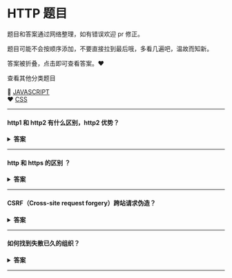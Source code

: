 # HTTP 题目

题目和答案通过网络整理，如有错误欢迎 pr 修正。

题目可能不会按顺序添加，不要直接拉到最后哦，多看几遍吧，温故而知新。

答案被折叠，点击即可查看答案。:heart:

查看其他分类题目

:purple_heart: [JAVASCRIPT](/)  
 :heart: [CSS](/css/README.md)

---

#### http1 和 http2 有什么区别，http2 优势？

<details><summary><b>答案</b></summary>
<p>

相对于 HTTP1.0，HTTP1.1 的优化：
缓存处理：多了 Entity tag，If-Unmodified-Since, If-Match, If-None-Match 等缓存信息（HTTTP1.0 If-Modified-Since,Expires）
带宽优化及网络连接的使用
错误通知的管理
Host 头处理
长连接：HTTP1.1 中默认开启 Connection：keep-alive，一定程度上弥补了 HTTP1.0 每次请求都要创建连接的缺点。
相对于 HTTP1.1，HTTP2 的优化：
HTTP2 支持二进制传送（实现方便且健壮），HTTP1.x 是字符串传送
HTTP2 支持多路复用
HTTP2 采用 HPACK 压缩算法压缩头部，减小了传输的体积
HTTP2 支持服务端推送
你能说说缓存么

 </p>
</details>

---
#### http 和 https 的区别 ？

<details><summary><b>答案</b></summary>
<p>
 
 </p>
</details>

---

#### CSRF（Cross-site request forgery）跨站请求伪造？

<details><summary><b>答案</b></summary>
<p>
攻击者诱导受害者进入第三方网站，在第三方网站中，向被攻击网站发送跨站请求。利用受害者在被攻击网站已经获取的注册凭证，绕过后台的用户验证，达到冒充用户对被攻击的网站执行某项操作的目的。
 </p>
</details>

---

#### 如何找到失散已久的组织？

<details><summary><b>答案</b></summary>
<p>
 
 &nbsp;&nbsp;&nbsp;&nbsp;扫描下方二维码:point_down::point_down:关注“前端女塾”

![logo](https://imgs.solui.cn/wx/640.gif ':size=262x224')  
关注公众号：回复“加群”即可加 前端仙女群

</p>
</details>

---
